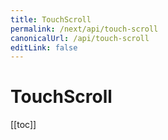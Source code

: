 ```yaml
---
title: TouchScroll
permalink: /next/api/touch-scroll
canonicalUrl: /api/touch-scroll
editLink: false
---
```


# TouchScroll

[[toc]]
